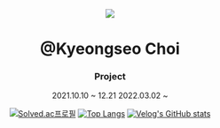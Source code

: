 <div align="center">
  <img src="https://capsule-render.vercel.app/api?type=waving&color=4FA095&height=300&section=header" />

  # @Kyeongseo Choi

  ### Project
  2021.10.10 ~ 12.21
  2022.03.02 ~

  [![Solved.ac프로필](http://mazassumnida.wtf/api/generate_badge?boj=rudtjml21)](https://solved.ac/rudtjml21)
  [![Top Langs](https://github-readme-stats.vercel.app/api/top-langs/?username=kyeongseo90&layout=compact)](https://github.com/kyeongseo90/github-readme-stats)
  [![Velog's GitHub stats](https://velog-readme-stats.vercel.app/api?name=froajnzd)](https://velog.io/@froajnzd)
  
</div>
